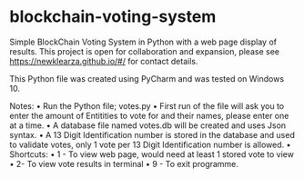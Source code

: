 # blockchain-voting-system
Simple BlockChain Voting System in Python with a web page display of results. 
This project is open for collaboration and expansion, please see https://newklearza.github.io/#/ for contact details.

This Python file was created using PyCharm and was tested on Windows 10.

Notes:
• Run the Python file; votes.py
• First run of the file will ask you to enter the amount of Entitities to vote for and their names, please enter one at a time.
• A database file named votes.db will be created and uses Json syntax.
• A 13 Digit Identification number is stored in the database and used to validate votes, only 1 vote per 13 Digit Identification number is allowed.
• Shortcuts:
            • 1 - To view web page, would need at least 1 stored vote to view
            • 2- To view vote results in terminal
            • 9 - To exit programme.
